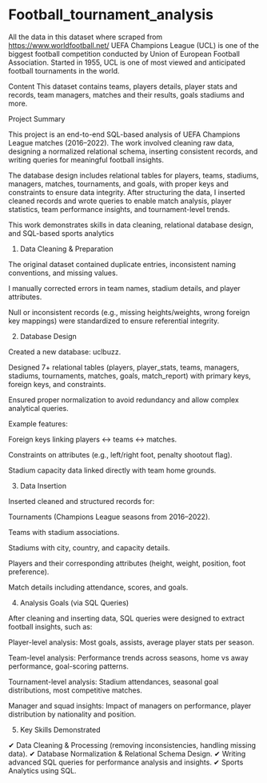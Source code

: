 # Football_tournament_analysis
All the data in this dataset where scraped from https://www.worldfootball.net/
UEFA Champions League (UCL) is one of the biggest football competition conducted by Union of European Football Association. Started in 1955, UCL is one of most viewed and anticipated football tournaments in the world.

Content
This dataset contains teams, players details, player stats and records, team managers, matches and their results, goals stadiums and more.

Project Summary

This project is an end-to-end SQL-based analysis of UEFA Champions League matches (2016–2022). The work involved cleaning raw data, designing a normalized relational schema, inserting consistent records, and writing queries for meaningful football insights.

The database design includes relational tables for players, teams, stadiums, managers, matches, tournaments, and goals, with proper keys and constraints to ensure data integrity. After structuring the data, I inserted cleaned records and wrote queries to enable match analysis, player statistics, team performance insights, and tournament-level trends.

This work demonstrates skills in data cleaning, relational database design, and SQL-based sports analytics

1. Data Cleaning & Preparation

The original dataset contained duplicate entries, inconsistent naming conventions, and missing values.

I manually corrected errors in team names, stadium details, and player attributes.

Null or inconsistent records (e.g., missing heights/weights, wrong foreign key mappings) were standardized to ensure referential integrity.

2. Database Design

Created a new database: uclbuzz.

Designed 7+ relational tables (players, player_stats, teams, managers, stadiums, tournaments, matches, goals, match_report) with primary keys, foreign keys, and constraints.

Ensured proper normalization to avoid redundancy and allow complex analytical queries.

Example features:

Foreign keys linking players ↔ teams ↔ matches.

Constraints on attributes (e.g., left/right foot, penalty shootout flag).

Stadium capacity data linked directly with team home grounds.

3. Data Insertion

Inserted cleaned and structured records for:

Tournaments (Champions League seasons from 2016–2022).

Teams with stadium associations.

Stadiums with city, country, and capacity details.

Players and their corresponding attributes (height, weight, position, foot preference).

Match details including attendance, scores, and goals.

4. Analysis Goals (via SQL Queries)

After cleaning and inserting data, SQL queries were designed to extract football insights, such as:

Player-level analysis: Most goals, assists, average player stats per season.

Team-level analysis: Performance trends across seasons, home vs away performance, goal-scoring patterns.

Tournament-level analysis: Stadium attendances, seasonal goal distributions, most competitive matches.

Manager and squad insights: Impact of managers on performance, player distribution by nationality and position.

5. Key Skills Demonstrated

✔ Data Cleaning & Processing (removing inconsistencies, handling missing data).
✔ Database Normalization & Relational Schema Design.
✔ Writing advanced SQL queries for performance analysis and insights.
✔ Sports Analytics using SQL.

